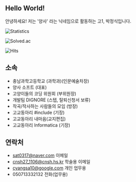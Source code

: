 ## Hello World! 
안녕하세요! 저는 '양사' 라는 닉네임으로 활동하는 고1, 박정식입니다.

![Statistics](https://github-readme-stats.vercel.app/api?username=sat0317&show_icons=true)

![Solved.ac](http://mazassumnida.wtf/api/generate_badge?boj=sat0317)

![Hits](https://hits.seeyoufarm.com/api/count/incr/badge.svg?url=https%3A%2F%2Fgithub.com%2Fsat0317)

## 소속
* 충남과학고등학교 (과학과)(인문예술차장)
* 양사 소프트 (대표)
* 고양이들의 코딩 위원회 (부위원장)
* 개발팀 DIGNORE (스텝, 탈퇴신청서 보류)
* 작곡/작사하는 사람들의 모임 (방장)
* 고교동아리 #include (기장)
* 고교동아리 내마음(교지편집)
* 고교동아리 Informatica (기장)

## 연락처
* sat0317@naver.com 이메일
* cnsh27_1106@cnsh.hs.kr 학술용 이메일
* cyangsa10@google.com 개인 업무용
* 050713332132 전화(업무용)
